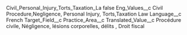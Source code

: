 <?xml version="1.0" encoding="UTF-8"?>
<CustomMetadata xmlns="http://soap.sforce.com/2006/04/metadata" xmlns:xsi="http://www.w3.org/2001/XMLSchema-instance" xmlns:xsd="http://www.w3.org/2001/XMLSchema">
    <label>Civil_Personal_Injury_Torts_Taxation_La</label>
    <protected>false</protected>
    <values>
        <field>Eng_Values__c</field>
        <value xsi:type="xsd:string">Civil Procedure,Negligence, Personal Injury, Torts,Taxation Law</value>
    </values>
    <values>
        <field>Language__c</field>
        <value xsi:type="xsd:string">French</value>
    </values>
    <values>
        <field>Target_Field__c</field>
        <value xsi:type="xsd:string">Practice_Area__c</value>
    </values>
    <values>
        <field>Translated_Value__c</field>
        <value xsi:type="xsd:string">Procédure civile, Négligence, lésions corporelles, délits , Droit fiscal</value>
    </values>
</CustomMetadata>
